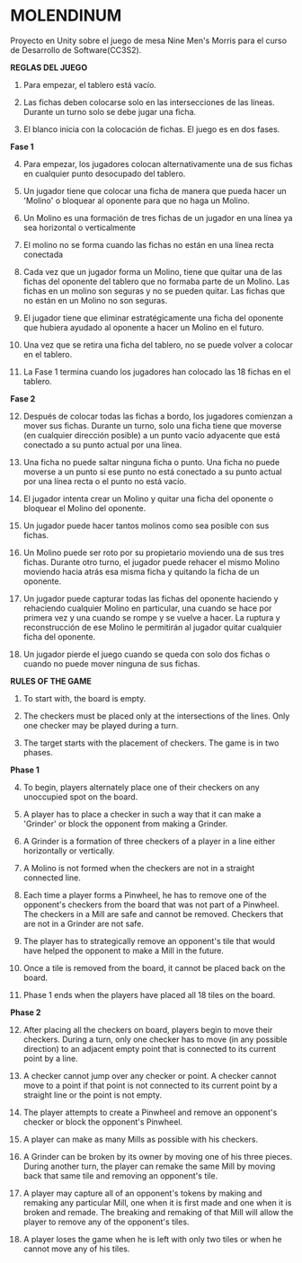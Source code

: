 # MOLENDINUM

Proyecto en Unity sobre el juego de mesa Nine Men's Morris para el curso de Desarrollo de Software(CC3S2).

**REGLAS DEL JUEGO**

1. Para empezar, el tablero está vacío.

2. Las fichas deben colocarse solo en las intersecciones de las líneas. Durante un turno solo se debe jugar una ficha.

3. El blanco inicia con la colocación de fichas. El juego es en dos fases. 

**Fase 1**

4. Para empezar, los jugadores colocan alternativamente una de sus fichas en cualquier punto desocupado del tablero. 

5. Un jugador tiene que colocar una ficha de manera que pueda hacer un 'Molino' o bloquear al oponente para que no haga un Molino. 

6. Un Molino es una formación de tres fichas de un jugador en una línea ya sea horizontal o verticalmente

7. El molino no se forma cuando las fichas no están en una línea recta conectada

8. Cada vez que un jugador forma un Molino, tiene que quitar una de las fichas del oponente del tablero que no formaba parte de un Molino. Las fichas en un molino son seguras y no se pueden quitar. Las fichas que no están en un Molino no son seguras. 

9. El jugador tiene que eliminar estratégicamente una ficha del oponente que hubiera ayudado al oponente a hacer un Molino en el futuro.
 
10. Una vez que se retira una ficha del tablero, no se puede volver a colocar en el tablero. 

11. La Fase 1 termina cuando los jugadores han colocado las 18 fichas en el tablero. 

**Fase 2**

12. Después de colocar todas las fichas a bordo, los jugadores comienzan a mover sus fichas. Durante un turno, solo una ficha tiene que moverse (en cualquier dirección posible) a un punto vacío adyacente que está conectado a su punto actual por una línea.

13. Una ficha no puede saltar ninguna ficha o punto. Una ficha no puede moverse a un punto si ese punto no está conectado a su punto actual por una línea recta o el punto no está vacío.

14. El jugador intenta crear un Molino y quitar una ficha del oponente o bloquear el Molino del oponente. 

15. Un jugador puede hacer tantos molinos como sea posible con sus fichas.
 
16. Un Molino puede ser roto por su propietario moviendo una de sus tres fichas. Durante otro turno, el jugador puede rehacer el mismo Molino moviendo hacia atrás esa misma ficha y quitando la ficha de un oponente.

17. Un jugador puede capturar todas las fichas del oponente haciendo y rehaciendo cualquier Molino en particular, una cuando se hace por primera vez y una cuando se rompe y se vuelve a hacer. La ruptura y reconstrucción de ese Molino le permitirán al jugador quitar cualquier ficha del oponente.

18. Un jugador pierde el juego cuando se queda con solo dos fichas o cuando no puede mover ninguna de sus fichas.



**RULES OF THE GAME**

1. To start with, the board is empty.

2. The checkers must be placed only at the intersections of the lines. Only one checker may be played during a turn.

3. The target starts with the placement of checkers. The game is in two phases. 

**Phase 1**

4. To begin, players alternately place one of their checkers on any unoccupied spot on the board. 

5. A player has to place a checker in such a way that it can make a 'Grinder' or block the opponent from making a Grinder. 

6. A Grinder is a formation of three checkers of a player in a line either horizontally or vertically.

7. A Molino is not formed when the checkers are not in a straight connected line.

8. Each time a player forms a Pinwheel, he has to remove one of the opponent's checkers from the board that was not part of a Pinwheel. The checkers in a Mill are safe and cannot be removed. Checkers that are not in a Grinder are not safe. 

9. The player has to strategically remove an opponent's tile that would have helped the opponent to make a Mill in the future.
 
10. Once a tile is removed from the board, it cannot be placed back on the board. 

11. Phase 1 ends when the players have placed all 18 tiles on the board. 

**Phase 2**

12. After placing all the checkers on board, players begin to move their checkers. During a turn, only one checker has to move (in any possible direction) to an adjacent empty point that is connected to its current point by a line.

13. A checker cannot jump over any checker or point. A checker cannot move to a point if that point is not connected to its current point by a straight line or the point is not empty.

14. The player attempts to create a Pinwheel and remove an opponent's checker or block the opponent's Pinwheel. 

15. A player can make as many Mills as possible with his checkers.
 
16. A Grinder can be broken by its owner by moving one of his three pieces. During another turn, the player can remake the same Mill by moving back that same tile and removing an opponent's tile.

17. A player may capture all of an opponent's tokens by making and remaking any particular Mill, one when it is first made and one when it is broken and remade. The breaking and remaking of that Mill will allow the player to remove any of the opponent's tiles.

18. A player loses the game when he is left with only two tiles or when he cannot move any of his tiles.
